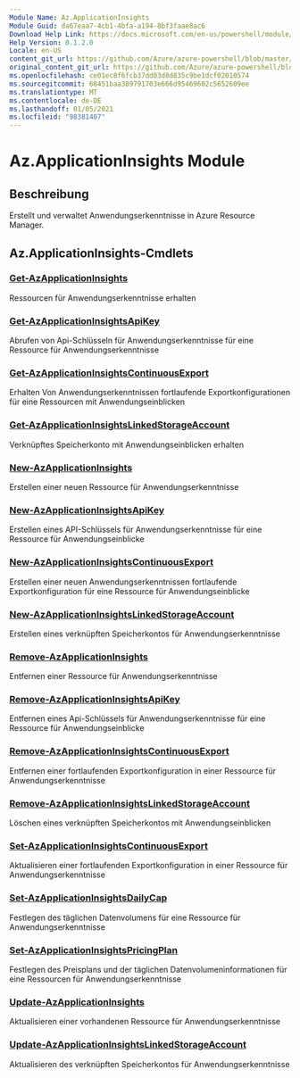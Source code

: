 ```yaml
---
Module Name: Az.ApplicationInsights
Module Guid: da67eaa7-4cb1-4bfa-a194-8bf3faae8ac6
Download Help Link: https://docs.microsoft.com/en-us/powershell/module/az.applicationinsights
Help Version: 0.1.2.0
Locale: en-US
content_git_url: https://github.com/Azure/azure-powershell/blob/master/src/ApplicationInsights/ApplicationInsights/help/Az.ApplicationInsights.md
original_content_git_url: https://github.com/Azure/azure-powershell/blob/master/src/ApplicationInsights/ApplicationInsights/help/Az.ApplicationInsights.md
ms.openlocfilehash: ce01ec8f6fcb37dd03d8d835c9be1dcf02010574
ms.sourcegitcommit: 68451baa389791703e666d95469602c5652609ee
ms.translationtype: MT
ms.contentlocale: de-DE
ms.lasthandoff: 01/05/2021
ms.locfileid: "98381407"
---
```

# Az.ApplicationInsights Module
## Beschreibung
Erstellt und verwaltet Anwendungserkenntnisse in Azure Resource Manager.

## Az.ApplicationInsights-Cmdlets
### [Get-AzApplicationInsights](Get-AzApplicationInsights.md)
Ressourcen für Anwendungserkenntnisse erhalten

### [Get-AzApplicationInsightsApiKey](Get-AzApplicationInsightsApiKey.md)
Abrufen von Api-Schlüsseln für Anwendungserkenntnisse für eine Ressource für Anwendungserkenntnisse

### [Get-AzApplicationInsightsContinuousExport](Get-AzApplicationInsightsContinuousExport.md)
Erhalten Von Anwendungserkenntnissen fortlaufende Exportkonfigurationen für eine Ressourcen mit Anwendungseinblicken

### [Get-AzApplicationInsightsLinkedStorageAccount](Get-AzApplicationInsightsLinkedStorageAccount.md)
Verknüpftes Speicherkonto mit Anwendungseinblicken erhalten

### [New-AzApplicationInsights](New-AzApplicationInsights.md)
Erstellen einer neuen Ressource für Anwendungserkenntnisse

### [New-AzApplicationInsightsApiKey](New-AzApplicationInsightsApiKey.md)
Erstellen eines API-Schlüssels für Anwendungserkenntnisse für eine Ressource für Anwendungseinblicke

### [New-AzApplicationInsightsContinuousExport](New-AzApplicationInsightsContinuousExport.md)
Erstellen einer neuen Anwendungserkenntnissen fortlaufende Exportkonfiguration für eine Ressource für Anwendungseinblicke

### [New-AzApplicationInsightsLinkedStorageAccount](New-AzApplicationInsightsLinkedStorageAccount.md)
Erstellen eines verknüpften Speicherkontos für Anwendungserkenntnisse

### [Remove-AzApplicationInsights](Remove-AzApplicationInsights.md)
Entfernen einer Ressource für Anwendungserkenntnisse

### [Remove-AzApplicationInsightsApiKey](Remove-AzApplicationInsightsApiKey.md)
Entfernen eines Api-Schlüssels für Anwendungserkenntnisse für eine Ressource für Anwendungseinblicke

### [Remove-AzApplicationInsightsContinuousExport](Remove-AzApplicationInsightsContinuousExport.md)
Entfernen einer fortlaufenden Exportkonfiguration in einer Ressource für Anwendungserkenntnisse

### [Remove-AzApplicationInsightsLinkedStorageAccount](Remove-AzApplicationInsightsLinkedStorageAccount.md)
Löschen eines verknüpften Speicherkontos mit Anwendungseinblicken

### [Set-AzApplicationInsightsContinuousExport](Set-AzApplicationInsightsContinuousExport.md)
Aktualisieren einer fortlaufenden Exportkonfiguration in einer Ressource für Anwendungserkenntnisse

### [Set-AzApplicationInsightsDailyCap](Set-AzApplicationInsightsDailyCap.md)
Festlegen des täglichen Datenvolumens für eine Ressource für Anwendungserkenntnisse

### [Set-AzApplicationInsightsPricingPlan](Set-AzApplicationInsightsPricingPlan.md)
Festlegen des Preisplans und der täglichen Datenvolumeninformationen für eine Ressourcen für Anwendungserkenntnisse

### [Update-AzApplicationInsights](Update-AzApplicationInsights.md)
Aktualisieren einer vorhandenen Ressource für Anwendungserkenntnisse

### [Update-AzApplicationInsightsLinkedStorageAccount](Update-AzApplicationInsightsLinkedStorageAccount.md)
Aktualisieren des verknüpften Speicherkontos für Anwendungserkenntnisse

